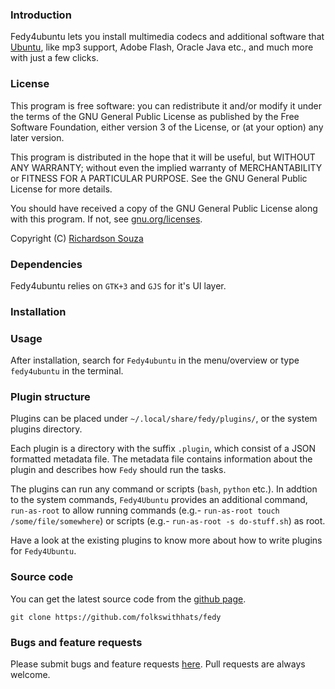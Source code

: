 ### Introduction

Fedy4ubuntu lets you install multimedia codecs and additional software that [Ubuntu](http://www.ubuntu.com/), like mp3 support, Adobe Flash, Oracle Java etc., and much more with just a few clicks.

### License

This program is free software: you can redistribute it and/or modify it under the terms of the GNU General Public License as published by the Free Software Foundation, either version 3 of the License, or (at your option) any later version.

This program is distributed in the hope that it will be useful, but WITHOUT ANY WARRANTY; without even the implied warranty of MERCHANTABILITY or FITNESS FOR A PARTICULAR PURPOSE. See the GNU General Public License for more details.

You should have received a copy of the GNU General Public License along with this program.  If not, see [gnu.org/licenses](http://www.gnu.org/licenses/).

Copyright (C) [Richardson Souza](mailto:richardson.allan.souza@gmail.com)

### Dependencies

Fedy4ubuntu relies on `GTK+3` and `GJS` for it's UI layer.

### Installation

### Usage

After installation, search for `Fedy4ubuntu` in the menu/overview or type `fedy4ubuntu` in the terminal.

### Plugin structure

Plugins can be placed under `~/.local/share/fedy/plugins/`, or the system plugins directory.

Each plugin is a directory with the suffix `.plugin`, which consist of a JSON formatted metadata file. The metadata file contains information about the plugin and describes how `Fedy` should run the tasks.

The plugins can run any command or scripts (`bash`, `python` etc.). In addtion to the system commands, `Fedy4Ubuntu` provides an additional command, `run-as-root` to allow running commands (e.g.- `run-as-root touch /some/file/somewhere`) or scripts (e.g.- `run-as-root -s do-stuff.sh`) as root.

Have a look at the existing plugins to know more about how to write plugins for `Fedy4Ubuntu`.

### Source code

You can get the latest source code from the [github page](https://github.com/richardson-souza/fedy4ubuntu).

`git clone https://github.com/folkswithhats/fedy`

### Bugs and feature requests

Please submit bugs and feature requests [here](https://github.com/richardson-souza/fedy4ubuntu/issues). Pull requests are always welcome.
